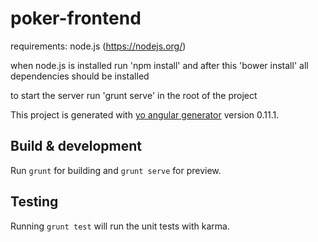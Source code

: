 # poker-frontend

requirements: 
node.js (https://nodejs.org/)

when node.js is installed run 'npm install' and after this 'bower install'
all dependencies should be installed

to start the server run 'grunt serve' in the root of the project

This project is generated with [yo angular generator](https://github.com/yeoman/generator-angular)
version 0.11.1.

## Build & development

Run `grunt` for building and `grunt serve` for preview.

## Testing

Running `grunt test` will run the unit tests with karma.
